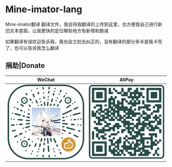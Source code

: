 # Mine-imator-lang
Mine-imator翻译
翻译文件，我会将我翻译的上传到这里，也方便我自己进行新旧文本差距，让我更快的定位哪些地方有新增和删减

如果翻译有误欢迎告诉我，我也会立刻去纠正的，没有翻译的部分多半是我卡壳了，也可以告诉我怎么翻译


## 捐助|Donate
|WeChat|AliPay|
|:----:|:----:|
|<img src="/Donate/wechat.svg">|<img src="/Donate/alipay.svg">|